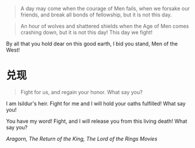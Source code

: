 >A day may come when the courage of Men fails, when we forsake our friends, and break all bonds of fellowship, but it is not this day.

>An hour of wolves and shattered shields when the Age of Men comes crashing down, but it is not this day! This day we fight!
>
By all that you hold dear on this good earth, I bid you stand, Men of the West!

# 兑现
>Fight for us, and regain your honor. What say you?
>
I am Isildur's heir. Fight for me and I will hold your oaths fulfilled! What say you!
>
You have my word! Fight, and I will release you from this living death! What say you?
>
<cite>Aragorn, The Return of the King, The Lord of the Rings Movies</cite>

